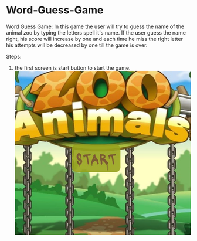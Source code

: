 # Word-Guess-Game

Word Guess Game: In this game the user will try to guess the name of the animal zoo by typing the letters spell it's name.
If the user guess the name right, his score will increase by one and each time he miss the right letter his attempts will be decreased by one till the game is over.

Steps:

1. the first screen is start button to start the game.
   ![Start Button](assets/images/step1.jpg)
